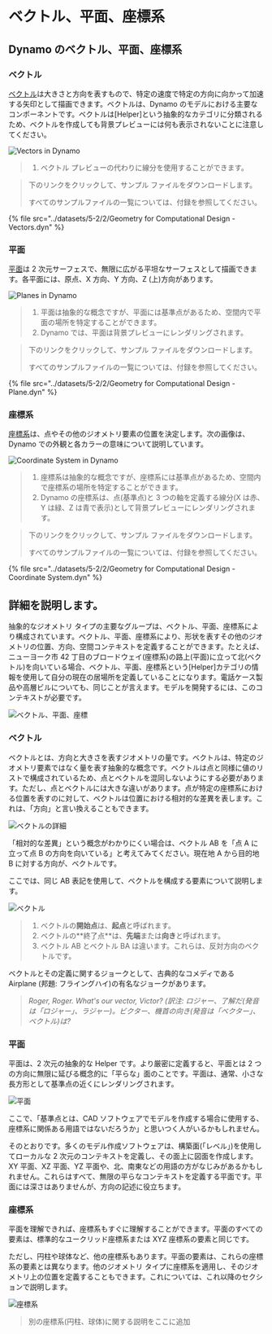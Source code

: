 # ベクトル、平面、座標系

## Dynamo のベクトル、平面、座標系

### ベクトル

[ベクトル](5-2\_vectors.md#vector-1)は大きさと方向を表すもので、特定の速度で特定の方向に向かって加速する矢印として描画できます。ベクトルは、Dynamo のモデルにおける主要なコンポーネントです。ベクトルは[Helper]という抽象的なカテゴリに分類されるため、ベクトルを作成しても背景プレビューには何も表示されないことに注意してください。

![Vectors in Dynamo](<../images/5-2/2/Geometry for Computational Design  - vectors.jpg>)

> 1. ベクトル プレビューの代わりに線分を使用することができます。

> 下のリンクをクリックして、サンプル ファイルをダウンロードします。
>
> すべてのサンプルファイルの一覧については、付録を参照してください。

{% file src="../datasets/5-2/2/Geometry for Computational Design - Vectors.dyn" %}

### 平面

[平面](5-2\_vectors.md#plane-1)は 2 次元サーフェスで、無限に広がる平坦なサーフェスとして描画できます。各平面には、原点、X 方向、Y 方向、Z (上)方向があります。

![Planes in Dynamo](<../images/5-2/2/Geometry for Computational Design  - plane.jpg>)

> 1. 平面は抽象的な概念ですが、平面には基準点があるため、空間内で平面の場所を特定することができます。
> 2. Dynamo では、平面は背景プレビューにレンダリングされます。

> 下のリンクをクリックして、サンプル ファイルをダウンロードします。
>
> すべてのサンプルファイルの一覧については、付録を参照してください。

{% file src="../datasets/5-2/2/Geometry for Computational Design - Plane.dyn" %}

### 座標系

[座標系](5-2\_vectors.md#coordinate-system-1)は、点やその他のジオメトリ要素の位置を決定します。次の画像は、Dynamo での外観と各カラーの意味について説明しています。

![Coordinate System in Dynamo](<../images/5-2/2/Geometry for Computational Design - Coordinate.jpg>)

> 1. 座標系は抽象的な概念ですが、座標系には基準点があるため、空間内で座標系の場所を特定することができます。
> 2. Dynamo の座標系は、点(基準点)と 3 つの軸を定義する線分(X は赤、Y は緑、Z は青で表示)として背景プレビューにレンダリングされます。

> 下のリンクをクリックして、サンプル ファイルをダウンロードします。
>
> すべてのサンプルファイルの一覧については、付録を参照してください。

{% file src="../datasets/5-2/2/Geometry for Computational Design - Coordinate System.dyn" %}

## 詳細を説明します。

抽象的なジオメトリ タイプの主要なグループは、ベクトル、平面、座標系により構成されています。ベクトル、平面、座標系により、形状を表すその他のジオメトリの位置、方向、空間コンテキストを定義することができます。たとえば、ニューヨーク市 42 丁目のブロードウェイ(座標系)の路上(平面)に立って北(ベクトル)を向いている場合、ベクトル、平面、座標系という[Helper]カテゴリの情報を使用して自分の現在の居場所を定義していることになります。電話ケース製品や高層ビルについても、同じことが言えます。モデルを開発するには、このコンテキストが必要です。

![ベクトル、平面、座標](../images/5-2/2/VectorsPlanesCoodinates.jpg)

### ベクトル

ベクトルとは、方向と大きさを表すジオメトリの量です。ベクトルは、特定のジオメトリ要素ではなく量を表す抽象的な概念です。ベクトルは点と同様に値のリストで構成されているため、点とベクトルを混同しないようにする必要があります。ただし、点とベクトルには大きな違いがあります。点が特定の座標系における位置を表すのに対して、ベクトルは位置における相対的な差異を表します。これは、「方向」と言い換えることもできます。

![ベクトルの詳細](../images/5-2/2/Vector-Detailed.jpg)

「相対的な差異」という概念がわかりにくい場合は、ベクトル AB を「点 A に立って点 B の方向を向いている」と考えてみてください。現在地 A から目的地 B に対する方向が、ベクトルです。

ここでは、同じ AB 表記を使用して、ベクトルを構成する要素について説明します。

![ベクトル](../images/5-2/2/Vector.jpg)

> 1. ベクトルの**開始点**は、**起点**と呼ばれます。
> 2. ベクトルの\*\*終了点\*\*は、**先端**または**向き**と呼ばれます。
> 3. ベクトル AB とベクトル BA は違います。これらは、反対方向のベクトルです。

ベクトルとその定義に関するジョークとして、古典的なコメディである Airplane (邦題: フライングハイ)の有名なジョークがあります。

> _Roger, Roger. What's our vector, Victor? (訳注: ロジャー、了解だ(発音は「ロジャー」、ラジャー)。ビクター、機首の向き(発音は「ベクター」、ベクトル)は?_

### 平面

平面は、2 次元の抽象的な Helper です。より厳密に定義すると、平面とは 2 つの方向に無限に延びる概念的に「平らな」面のことです。平面は、通常、小さな長方形として基準点の近くにレンダリングされます。

![平面](../images/5-2/2/Plane.jpg)

ここで、「基準点とは、CAD ソフトウェアでモデルを作成する場合に使用する、座標系に関係ある用語ではないだろうか」と思いつく人がいるかもしれません。

そのとおりです。多くのモデル作成ソフトウェアは、構築面(「レベル」)を使用してローカルな 2 次元のコンテキストを定義し、その面上に図面を作成します。XY 平面、XZ 平面、YZ 平面や、北、南東などの用語の方がなじみがあるかもしれません。これらはすべて、無限の平らなコンテキストを定義する平面です。平面には深さはありませんが、方向の記述に役立ちます。

### 座標系

平面を理解できれば、座標系もすぐに理解することができます。平面のすべての要素は、標準的なユークリッド座標系または XYZ 座標系の要素と同じです。

ただし、円柱や球体など、他の座標系もあります。平面の要素は、これらの座標系の要素とは異なります。他のジオメトリ タイプに座標系を適用し、そのジオメトリ上の位置を定義することもできます。これについては、これ以降のセクションで説明します。

![座標系](../images/5-2/2/CoordinateSystem.jpg)

> 別の座標系(円柱、球体)に関する説明をここに追加
